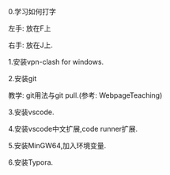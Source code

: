 0.学习如何打字

左手: 放在F上

右手: 放在J上.

1.安装vpn-clash for windows.

2.安装git

教学: git用法与git pull.(参考: WebpageTeaching)

3.安装vscode.

4.安装vscode中文扩展,code runner扩展.

5.安装MinGW64,加入环境变量.

6.安装Typora.